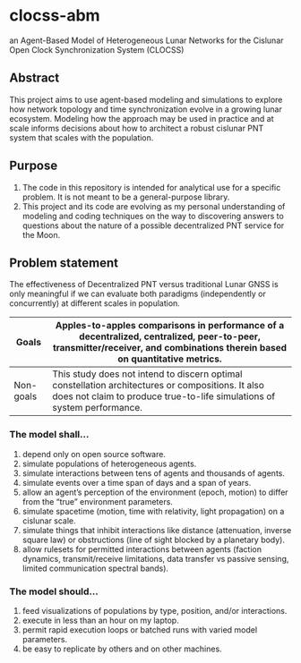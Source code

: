 # clocss-abm
an Agent-Based Model of Heterogeneous Lunar Networks for the Cislunar Open Clock
Synchronization System (CLOCSS)

## Abstract
This project aims to use agent-based modeling and simulations to explore how
network topology and time synchronization evolve in a growing lunar ecosystem.
Modeling how the approach may be used in practice and at scale informs decisions
about how to architect a robust cislunar PNT system that scales with the
population.

## Purpose

1. The code in this repository is intended for analytical use for a specific
   problem. It is not meant to be a general-purpose library.
2. This project and its code are evolving as my personal understanding of
   modeling and coding techniques on the way to discovering answers to questions
   about the nature of a possible decentralized PNT service for the Moon.

## Problem statement

The effectiveness of Decentralized PNT versus traditional Lunar GNSS is only meaningful if we can evaluate both paradigms (independently or concurrently) at different scales in population.

| Goals | Apples-to-apples comparisons in performance of a decentralized, centralized, peer-to-peer, transmitter/receiver, and combinations therein based on quantitative metrics. |
| --- | --- |
| Non-goals | This study does not intend to discern optimal constellation architectures or compositions. It also does not claim to produce true-to-life simulations of system performance. |

### The model shall…

1. depend only on open source software.
2. simulate populations of heterogeneous agents.
3. simulate interactions between tens of agents and thousands of agents.
4. simulate events over a time span of days and a span of years.
5. allow an agent’s perception of the environment (epoch, motion) to differ from the “true” environment parameters.
6. simulate spacetime (motion, time with relativity, light propagation) on a cislunar scale.
7. simulate things that inhibit interactions like distance (attenuation, inverse square law) or obstructions (line of sight blocked by a planetary body).
8. allow rulesets for permitted interactions between agents (faction dynamics, transmit/receive limitations, data transfer vs passive sensing, limited communication spectral bands).

### The model should…

1. feed visualizations of populations by type, position, and/or interactions.
2. execute in less than an hour on my laptop.
3. permit rapid execution loops or batched runs with varied model parameters.
4. be easy to replicate by others and on other machines.
